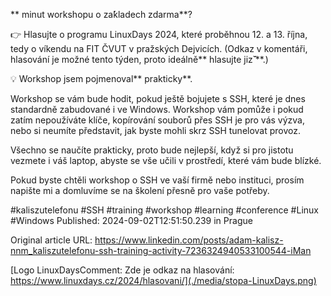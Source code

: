 ** minut workshopu o za**́**kladech  zdarma**?


👉 Hlasujte o programu LinuxDays 2024, které proběhnou 12. a 13. října, tedy o víkendu na FIT ČVUT v pražských Dejvicích. (Odkaz v komentáři, hlasování je možné tento týden, proto ideálně** hlasujte jiz**̌** **.)


💡 Workshop jsem pojmenoval**  prakticky**.


Workshop se vám bude hodit, pokud ještě bojujete s SSH, které je dnes standardně zabudované i ve Windows. Workshop vám pomůže i pokud zatím nepoužíváte klíče, kopírování souborů přes SSH je pro vás výzva, nebo si neumíte představit, jak byste mohli skrz SSH tunelovat provoz.


Všechno se naučíte prakticky, proto bude nejlepší, když si pro jistotu vezmete i váš laptop, abyste se vše učili v prostředí, které vám bude blízké.


Pokud byste chtěli workshop o SSH ve vaší firmě nebo instituci, prosím napište mi a domluvíme se na školení přesně pro vaše potřeby.


#kaliszutelefonu #SSH #training #workshop #learning #conference #Linux #Windows
Published: 2024-09-02T12:51:50.239 in Prague

Original article URL: https://www.linkedin.com/posts/adam-kalisz-nnm_kaliszutelefonu-ssh-training-activity-7236324940533100544-iMan

[Logo LinuxDaysComment: Zde je odkaz na hlasování: https://www.linuxdays.cz/2024/hlasovani/](./media/stopa-LinuxDays.png)